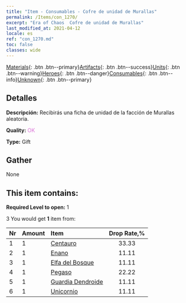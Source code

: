 ```yaml
---
title: "Item - Consumables - Cofre de unidad de Murallas"
permalink: /Items/con_1270/
excerpt: "Era of Chaos  Cofre de unidad de Murallas"
last_modified_at: 2021-04-12
locale: es
ref: "con_1270.md"
toc: false
classes: wide
---
```

 [Materials](/es/Items/){: .btn .btn--primary}[Artifacts](/es/Items/Artifacts/){: .btn .btn--success}[Units](/es/Items/Units/){: .btn .btn--warning}[Heroes](/es/Items/Heroes/){: .btn .btn--danger}[Consumables](/es/Items/Consumables/){: .btn .btn--info}[Unknown](/es/Items/Unknown/){: .btn .btn--primary}

## Detalles
 **Descripción:** Recibirás una ficha de unidad de la facción de Murallas aleatoria.

 **Quality:** <span style="color: #DA70D6">OK</span>

 **Type:** Gift

## Gather

  None

## This item contains:

 **Required Level to open:** 1

 3 You would get **1** item  from:

  | Nr | Amount |     Item    | Drop Rate,% |
  |:---|:-------|:------------|:---------:|
  | 1 | 1 | [Centauro](/es/Items/unt_199/) | 33.33 | 
  | 2 | 1 | [Enano](/es/Items/unt_200/) | 11.11 | 
  | 3 | 1 | [Elfa del Bosque](/es/Items/unt_201/) | 11.11 | 
  | 4 | 1 | [Pegaso](/es/Items/unt_202/) | 22.22 | 
  | 5 | 1 | [Guardia Dendroide](/es/Items/unt_203/) | 11.11 | 
  | 6 | 1 | [Unicornio](/es/Items/unt_204/) | 11.11 | 
